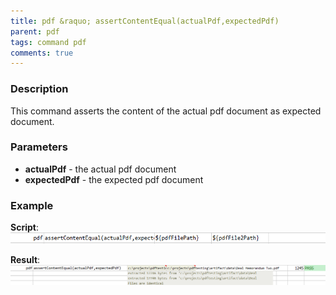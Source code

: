 ```yaml
---
title: pdf &raquo; assertContentEqual(actualPdf,expectedPdf)
parent: pdf
tags: command pdf
comments: true
---
```



### Description
This command asserts the content of the actual pdf document as expected document.


### Parameters
- **actualPdf** - the actual pdf document
- **expectedPdf** - the expected pdf document


### Example
**Script**:<br/>
![script](image/assertContentEqual_01.png)

**Result**:<br/>
![output](image/assertContentEqual_02.png)